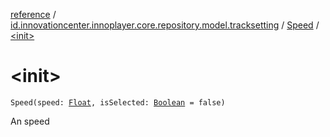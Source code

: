 [reference](../../index.md) / [id.innovationcenter.innoplayer.core.repository.model.tracksetting](../index.md) / [Speed](index.md) / [&lt;init&gt;](./-init-.md)

# &lt;init&gt;

`Speed(speed: `[`Float`](https://kotlinlang.org/api/latest/jvm/stdlib/kotlin/-float/index.html)`, isSelected: `[`Boolean`](https://kotlinlang.org/api/latest/jvm/stdlib/kotlin/-boolean/index.html)` = false)`

An speed

